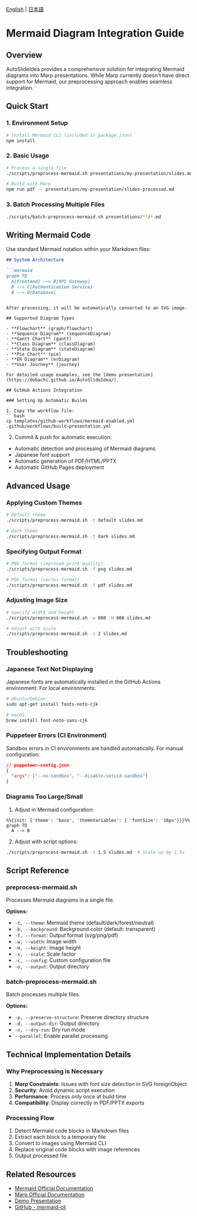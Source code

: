 [English](mermaid.en.md) | [日本語](mermaid.md)

# Mermaid Diagram Integration Guide

## Overview

AutoSlideIdea provides a comprehensive solution for integrating Mermaid diagrams into Marp presentations. While Marp currently doesn't have direct support for Mermaid, our preprocessing approach enables seamless integration.

## Quick Start

### 1. Environment Setup
```bash
# Install Mermaid CLI (included in package.json)
npm install
```

### 2. Basic Usage
```bash
# Process a single file
./scripts/preprocess-mermaid.sh presentations/my-presentation/slides.md

# Build with Marp
npm run pdf -- presentations/my-presentation/slides-processed.md
```

### 3. Batch Processing Multiple Files
```bash
./scripts/batch-preprocess-mermaid.sh presentations/**/*.md
```

## Writing Mermaid Code

Use standard Mermaid notation within your Markdown files:

```markdown
## System Architecture

```mermaid
graph TD
  A[Frontend] --> B[API Gateway]
  B --> C[Authentication Service]
  B --> D[Database]
```
```

After processing, it will be automatically converted to an SVG image.

## Supported Diagram Types

- **Flowchart** (graph/flowchart)
- **Sequence Diagram** (sequenceDiagram)
- **Gantt Chart** (gantt)
- **Class Diagram** (classDiagram)
- **State Diagram** (stateDiagram)
- **Pie Chart** (pie)
- **ER Diagram** (erDiagram)
- **User Journey** (journey)

For detailed usage examples, see the [demo presentation](https://dobachi.github.io/AutoSlideIdea/).

## GitHub Actions Integration

### Setting Up Automatic Builds

1. Copy the workflow file:
```bash
cp templates/github-workflows/mermaid-enabled.yml .github/workflows/build-presentation.yml
```

2. Commit & push for automatic execution:
- Automatic detection and processing of Mermaid diagrams
- Japanese font support
- Automatic generation of PDF/HTML/PPTX
- Automatic GitHub Pages deployment

## Advanced Usage

### Applying Custom Themes
```bash
# Default theme
./scripts/preprocess-mermaid.sh -t default slides.md

# Dark theme
./scripts/preprocess-mermaid.sh -t dark slides.md
```

### Specifying Output Format
```bash
# PNG format (improved print quality)
./scripts/preprocess-mermaid.sh -f png slides.md

# PDF format (vector format)
./scripts/preprocess-mermaid.sh -f pdf slides.md
```

### Adjusting Image Size
```bash
# Specify width and height
./scripts/preprocess-mermaid.sh -w 800 -H 600 slides.md

# Adjust with scale
./scripts/preprocess-mermaid.sh -s 2 slides.md
```

## Troubleshooting

### Japanese Text Not Displaying

Japanese fonts are automatically installed in the GitHub Actions environment. For local environments:

```bash
# Ubuntu/Debian
sudo apt-get install fonts-noto-cjk

# macOS
brew install font-noto-sans-cjk
```

### Puppeteer Errors (CI Environment)

Sandbox errors in CI environments are handled automatically. For manual configuration:

```json
// puppeteer-config.json
{
  "args": ["--no-sandbox", "--disable-setuid-sandbox"]
}
```

### Diagrams Too Large/Small

1. Adjust in Mermaid configuration:
```mermaid
%%{init: {'theme': 'base', 'themeVariables': { 'fontSize': '16px'}}}%%
graph TD
  A --> B
```

2. Adjust with script options:
```bash
./scripts/preprocess-mermaid.sh -s 1.5 slides.md  # Scale up by 1.5x
```

## Script Reference

### preprocess-mermaid.sh

Processes Mermaid diagrams in a single file.

**Options:**
- `-t, --theme`: Mermaid theme (default/dark/forest/neutral)
- `-b, --background`: Background color (default: transparent)
- `-f, --format`: Output format (svg/png/pdf)
- `-w, --width`: Image width
- `-H, --height`: Image height
- `-s, --scale`: Scale factor
- `-c, --config`: Custom configuration file
- `-o, --output`: Output directory

### batch-preprocess-mermaid.sh

Batch processes multiple files.

**Options:**
- `-p, --preserve-structure`: Preserve directory structure
- `-d, --output-dir`: Output directory
- `-n, --dry-run`: Dry run mode
- `--parallel`: Enable parallel processing

## Technical Implementation Details

### Why Preprocessing is Necessary

1. **Marp Constraints**: Issues with font size detection in SVG foreignObject
2. **Security**: Avoid dynamic script execution
3. **Performance**: Process only once at build time
4. **Compatibility**: Display correctly in PDF/PPTX exports

### Processing Flow

1. Detect Mermaid code blocks in Markdown files
2. Extract each block to a temporary file
3. Convert to images using Mermaid CLI
4. Replace original code blocks with image references
5. Output processed file

## Related Resources

- [Mermaid Official Documentation](https://mermaid.js.org/)
- [Marp Official Documentation](https://marp.app/)
- [Demo Presentation](https://dobachi.github.io/AutoSlideIdea/)
- [GitHub - mermaid-cli](https://github.com/mermaid-js/mermaid-cli)